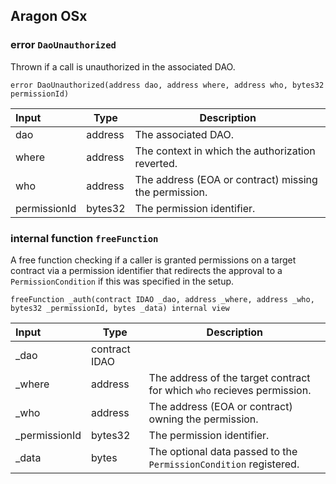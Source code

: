 ## Aragon OSx

###  error `DaoUnauthorized`

Thrown if a call is unauthorized in the associated DAO.

```solidity
error DaoUnauthorized(address dao, address where, address who, bytes32 permissionId) 
```

| Input | Type | Description |
|:----- | ---- | ----------- |
| dao | address | The associated DAO. |
| where | address | The context in which the authorization reverted. |
| who | address | The address (EOA or contract) missing the permission. |
| permissionId | bytes32 | The permission identifier. |

### internal function `freeFunction`

A free function checking if a caller is granted permissions on a target contract via a permission identifier that redirects the approval to a `PermissionCondition` if this was specified in the setup.

```solidity
freeFunction _auth(contract IDAO _dao, address _where, address _who, bytes32 _permissionId, bytes _data) internal view 
```

| Input | Type | Description |
|:----- | ---- | ----------- |
| _dao | contract IDAO |  |
| _where | address | The address of the target contract for which `who` recieves permission. |
| _who | address | The address (EOA or contract) owning the permission. |
| _permissionId | bytes32 | The permission identifier. |
| _data | bytes | The optional data passed to the `PermissionCondition` registered. |


